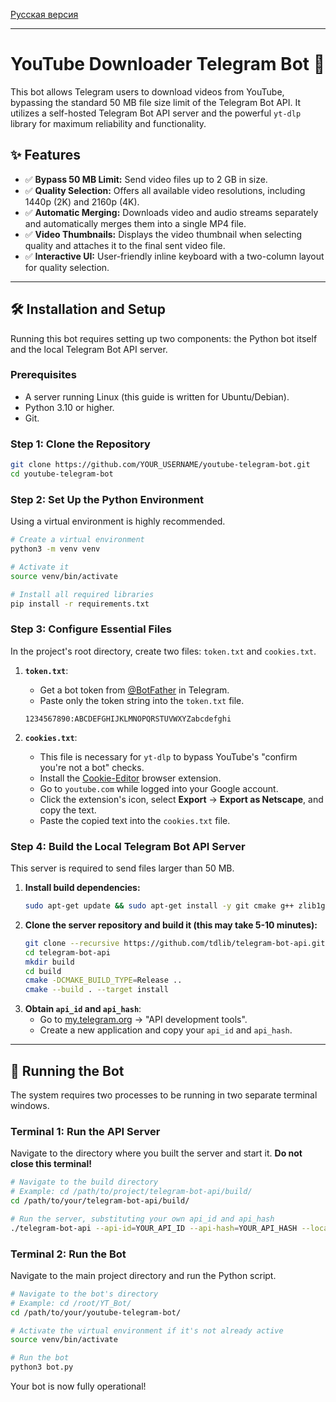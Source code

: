 [Русская версия](README.md)

---
# YouTube Downloader Telegram Bot 🚀

This bot allows Telegram users to download videos from YouTube, bypassing the standard 50 MB file size limit of the Telegram Bot API. It utilizes a self-hosted Telegram Bot API server and the powerful `yt-dlp` library for maximum reliability and functionality.

## ✨ Features

- ✅ **Bypass 50 MB Limit:** Send video files up to 2 GB in size.
- ✅ **Quality Selection:** Offers all available video resolutions, including 1440p (2K) and 2160p (4K).
- ✅ **Automatic Merging:** Downloads video and audio streams separately and automatically merges them into a single MP4 file.
- ✅ **Video Thumbnails:** Displays the video thumbnail when selecting quality and attaches it to the final sent video file.
- ✅ **Interactive UI:** User-friendly inline keyboard with a two-column layout for quality selection.

---

## 🛠️ Installation and Setup

Running this bot requires setting up two components: the Python bot itself and the local Telegram Bot API server.

### Prerequisites

- A server running Linux (this guide is written for Ubuntu/Debian).
- Python 3.10 or higher.
- Git.

### Step 1: Clone the Repository

```bash
git clone https://github.com/YOUR_USERNAME/youtube-telegram-bot.git
cd youtube-telegram-bot
```

### Step 2: Set Up the Python Environment

Using a virtual environment is highly recommended.

```bash
# Create a virtual environment
python3 -m venv venv

# Activate it
source venv/bin/activate

# Install all required libraries
pip install -r requirements.txt
```

### Step 3: Configure Essential Files

In the project's root directory, create two files: `token.txt` and `cookies.txt`.

1.  **`token.txt`**:
    - Get a bot token from [@BotFather](https://t.me/BotFather) in Telegram.
    - Paste only the token string into the `token.txt` file.
    ```
    1234567890:ABCDEFGHIJKLMNOPQRSTUVWXYZabcdefghi
    ```

2.  **`cookies.txt`**:
    - This file is necessary for `yt-dlp` to bypass YouTube's "confirm you're not a bot" checks.
    - Install the [Cookie-Editor](https://chrome.google.com/webstore/detail/cookie-editor/hlkenndednhfkekhgcdicdfddnkalmdm) browser extension.
    - Go to `youtube.com` while logged into your Google account.
    - Click the extension's icon, select **Export** -> **Export as Netscape**, and copy the text.
    - Paste the copied text into the `cookies.txt` file.

### Step 4: Build the Local Telegram Bot API Server

This server is required to send files larger than 50 MB.

1.  **Install build dependencies:**
    ```bash
    sudo apt-get update && sudo apt-get install -y git cmake g++ zlib1g-dev libssl-dev gperf
    ```
2.  **Clone the server repository and build it (this may take 5-10 minutes):**
    ```bash
    git clone --recursive https://github.com/tdlib/telegram-bot-api.git
    cd telegram-bot-api
    mkdir build
    cd build
    cmake -DCMAKE_BUILD_TYPE=Release ..
    cmake --build . --target install
    ```
3.  **Obtain `api_id` and `api_hash`**:
    - Go to [my.telegram.org](https://my.telegram.org) -> "API development tools".
    - Create a new application and copy your `api_id` and `api_hash`.

---

## 🚀 Running the Bot

The system requires two processes to be running in two separate terminal windows.

### Terminal 1: Run the API Server

Navigate to the directory where you built the server and start it. **Do not close this terminal!**

```bash
# Navigate to the build directory
# Example: cd /path/to/project/telegram-bot-api/build/
cd /path/to/your/telegram-bot-api/build/

# Run the server, substituting your own api_id and api_hash
./telegram-bot-api --api-id=YOUR_API_ID --api-hash=YOUR_API_HASH --local --http-port=8081
```

### Terminal 2: Run the Bot

Navigate to the main project directory and run the Python script.

```bash
# Navigate to the bot's directory
# Example: cd /root/YT_Bot/
cd /path/to/your/youtube-telegram-bot/

# Activate the virtual environment if it's not already active
source venv/bin/activate

# Run the bot
python3 bot.py
```

Your bot is now fully operational!